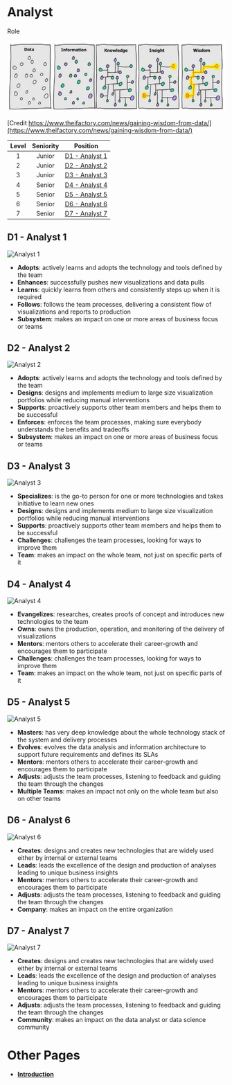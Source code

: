 # Analyst

Role 

![Data_to_Wisdom](/images/Data-Wisdom-768x250.jpg)

[Credit https://www.theifactory.com/news/gaining-wisdom-from-data/](https://www.theifactory.com/news/gaining-wisdom-from-data/)

| Level | Seniority | Position |
| :---: | :---: | :---: |
| 1 | Junior | [D1 - Analyst 1](#d1---analyst-1) |
| 2 | Junior | [D2 - Analyst 2](#d2---analyst-2) |
| 3 | Junior | [D3 - Analyst 3](#d3---analyst-3) |
| 4 | Senior | [D4 - Analyst 4](#d4---analyst-4) |
| 5 | Senior | [D5 - Analyst 5](#d5---analyst-5) |
| 6 | Senior | [D6 - Analyst 6](#d6---analyst-6) |
| 7 | Senior | [D7 - Analyst 7](#d7---analyst-7) |

## D1 - Analyst 1

![Analyst 1](/charts/developer-1.png)

* **Adopts**: actively learns and adopts the technology and tools defined by the team
* **Enhances**: successfully pushes new visualizations and data pulls
* **Learns**: quickly learns from others and consistently steps up when it is required
* **Follows**: follows the team processes, delivering a consistent flow of visualizations and reports to production
* **Subsystem**: makes an impact on one or more areas of business focus or teams

## D2 - Analyst 2

![Analyst 2](/charts/developer-2.png)

* **Adopts**: actively learns and adopts the technology and tools defined by the team
* **Designs**: designs and implements medium to large size visualization portfolios while reducing manual interventions
* **Supports**: proactively supports other team members and helps them to be successful
* **Enforces**: enforces the team processes, making sure everybody understands the benefits and tradeoffs
* **Subsystem**: makes an impact on one or more areas of business focus or teams

## D3 - Analyst 3

![Analyst 3](/charts/developer-3.png)

* **Specializes**: is the go-to person for one or more technologies and takes initiative to learn new ones
* **Designs**: designs and implements medium to large size visualization portfolios while reducing manual interventions
* **Supports**: proactively supports other team members and helps them to be successful
* **Challenges**: challenges the team processes, looking for ways to improve them
* **Team**: makes an impact on the whole team, not just on specific parts of it

## D4 - Analyst 4

![Analyst 4](/charts/developer-4.png)

* **Evangelizes**: researches, creates proofs of concept and introduces new technologies to the team
* **Owns**: owns the production, operation, and monitoring of the delivery of visualizations
* **Mentors**: mentors others to accelerate their career-growth and encourages them to participate
* **Challenges**: challenges the team processes, looking for ways to improve them
* **Team**: makes an impact on the whole team, not just on specific parts of it

## D5 - Analyst 5

![Analyst 5](/charts/developer-5.png)

* **Masters**: has very deep knowledge about the whole technology stack of the system and delivery processes
* **Evolves**: evolves the data analysis and information architecture to support future requirements and defines its SLAs
* **Mentors**: mentors others to accelerate their career-growth and encourages them to participate
* **Adjusts**: adjusts the team processes, listening to feedback and guiding the team through the changes
* **Multiple Teams**: makes an impact not only on the whole team but also on other teams

## D6 - Analyst 6

![Analyst 6](/charts/developer-6.png)

* **Creates**: designs and creates new technologies that are widely used either by internal or external teams
* **Leads**: leads the excellence of the design and production of analyses leading to unique business insights
* **Mentors**: mentors others to accelerate their career-growth and encourages them to participate
* **Adjusts**: adjusts the team processes, listening to feedback and guiding the team through the changes
* **Company**: makes an impact on the entire organization

## D7 - Analyst 7

![Analyst 7](/charts/developer-7.png)

* **Creates**: designs and creates new technologies that are widely used either by internal or external teams
* **Leads**: leads the excellence of the design and production of analyses leading to unique business insights
* **Mentors**: mentors others to accelerate their career-growth and encourages them to participate
* **Adjusts**: adjusts the team processes, listening to feedback and guiding the team through the changes
* **Community**: makes an impact on the data analyst or data science community

# Other Pages

* [**Introduction**](README.md)